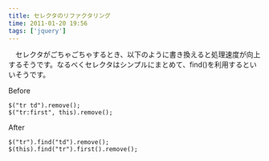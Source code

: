 ```yaml
---
title: セレクタのリファクタリング
time: 2011-01-20 19:56
tags: ['jquery']
---
```


　セレクタがごちゃごちゃするとき、以下のように書き換えると処理速度が向上するそうです。なるべくセレクタはシンプルにまとめて、find()を利用するといいそうです。

Before

```
$("tr td").remove();
$("tr:first", this).remove();
```

After

```
$("tr").find("td").remove();
$(this).find("tr").first().remove();
```
